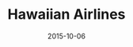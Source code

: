 ---
layout: site
title: "Hawaiian Airlines"
date: 2015-10-06
categories: [travel]
version: 1.5.0
major: 1
minor: 5
patch: 0
slug: hawaiian-airlines
link: https://www.hawaiianairlines.com/
permalink: /sites/:slug
---